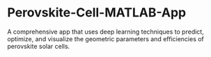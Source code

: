 # Perovskite-Cell-MATLAB-App
A comprehensive app that uses deep learning techniques to predict, optimize, and visualize the geometric parameters and efficiencies of perovskite solar cells.
